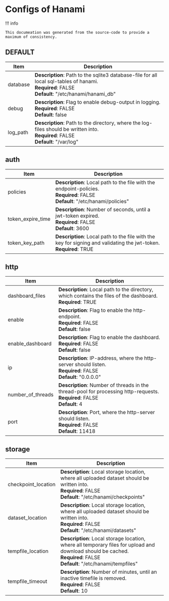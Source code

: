 # Configs of Hanami

!!! info

    This documeation was generated from the source-code to provide a maximum of consistency.

## DEFAULT

| Item | Description |
| --- | --- |
| database| **Description**: Path to the sqlite3 database-file for all local sql-tables of hanami.<br>**Required**: FALSE<br>**Default**: "/etc/hanami/hanami_db"<br> |
| debug| **Description**: Flag to enable debug-output in logging.<br>**Required**: FALSE<br>**Default**: false<br> |
| log_path| **Description**: Path to the directory, where the log-files should be written into.<br>**Required**: FALSE<br>**Default**: "/var/log"<br> |

## auth

| Item | Description |
| --- | --- |
| policies| **Description**: Local path to the file with the endpoint-policies.<br>**Required**: FALSE<br>**Default**: "/etc/hanami/policies"<br> |
| token_expire_time| **Description**: Number of seconds, until a jwt-token expired.<br>**Required**: FALSE<br>**Default**: 3600<br> |
| token_key_path| **Description**: Local path to the file with the key for signing and validating the jwt-token.<br>**Required**: TRUE<br> |

## http

| Item | Description |
| --- | --- |
| dashboard_files| **Description**: Local path to the directory, which contains the files of the dashboard.<br>**Required**: TRUE<br> |
| enable| **Description**: Flag to enable the http-endpoint.<br>**Required**: FALSE<br>**Default**: false<br> |
| enable_dashboard| **Description**: Flag to enable the dashboard.<br>**Required**: FALSE<br>**Default**: false<br> |
| ip| **Description**: IP-address, where the http-server should listen.<br>**Required**: FALSE<br>**Default**: "0.0.0.0"<br> |
| number_of_threads| **Description**: Number of threads in the thread-pool for processing http-requests.<br>**Required**: FALSE<br>**Default**: 4<br> |
| port| **Description**: Port, where the http-server should listen.<br>**Required**: FALSE<br>**Default**: 11418<br> |

## storage

| Item | Description |
| --- | --- |
| checkpoint_location| **Description**: Local storage location, where all uploaded dataset should be written into.<br>**Required**: FALSE<br>**Default**: "/etc/hanami/checkpoints"<br> |
| dataset_location| **Description**: Local storage location, where all uploaded dataset should be written into.<br>**Required**: FALSE<br>**Default**: "/etc/hanami/datasets"<br> |
| tempfile_location| **Description**: Local storage location, where all temporary files for upload and download should be cached.<br>**Required**: FALSE<br>**Default**: "/etc/hanami/tempfiles"<br> |
| tempfile_timeout| **Description**: Number of minutes, until an inactive timefile is removed.<br>**Required**: FALSE<br>**Default**: 10<br> |

